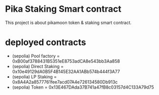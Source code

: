 # Pika Staking Smart contract

This project is about pikamoon token & staking smart contract.


# deployed contracts
- (sepolia) Pool factory = 0xB00af3788431B5351eE8753adCA8e543bb3Aa858 
- (sepolia) Direct Staking = 0x10e49129dA0B5F4B145E32AA1ABb574b444f3A77 
- (sepolia) LP Staking = 0x8A4A2a8577761fee7acd07A4e726134580Db913c 
- (sepolia) Token =  0x13E467DAda37B741a47fB8c03157d4C133A79d75 